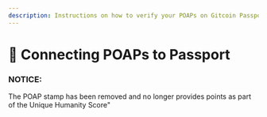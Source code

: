 ```yaml
---
description: Instructions on how to verify your POAPs on Gitcoin Passport.
---
```


# 🔌 Connecting POAPs to Passport

### NOTICE:

The POAP stamp has been removed and no longer provides points as part of the Unique Humanity Score"
